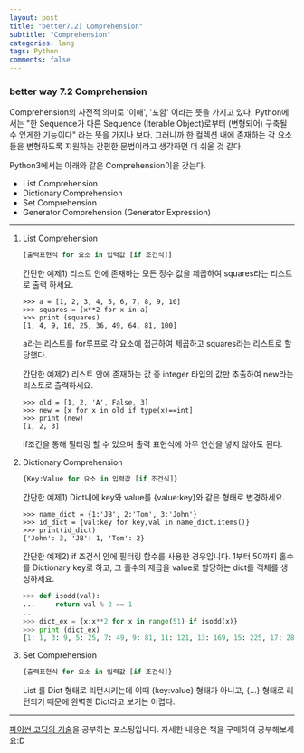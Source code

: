 ```yaml
---
layout: post  
title: "better7.2) Comprehension"  
subtitle: "Comprehension"  
categories: lang        
tags: Python    
comments: false  
---
```


### better way 7.2 Comprehension

Comprehension의 사전적 의미로 '이해', '포함' 이라는 뜻을 가지고 있다.
Python에서는 "한 Sequence가 다른 Sequence (Iterable Object)로부터 (변형되어) 구축될 수 있게한 기능이다" 라는 뜻을 가지나 보다.
그러니까 한 컬렉션 내에 존재하는 각 요소들을 변형하도록 지원하는 간편한 문법이라고 생각하면 더 쉬울 것 같다.

Python3에서는 아래와 같은 Comprehension이을 갖는다.
- List Comprehension
- Dictionary Comprehension
- Set Comprehension
- Generator Comprehension (Generator Expression)


-----

1. List Comprehension

	```python
	[출력표현식 for 요소 in 입력값 [if 조건식]]
	```
	간단한 예제1) 리스트 안에 존재하는 모든 정수 값을 제곱하여 squares라는 리스트로 출력 하세요.
	```
	>>> a = [1, 2, 3, 4, 5, 6, 7, 8, 9, 10]
	>>> squares = [x**2 for x in a]
	>>> print (squares)
	[1, 4, 9, 16, 25, 36, 49, 64, 81, 100]
	```
	a라는 리스트를 for루프로 각 요소에 접근하여 제곱하고 squares라는 리스트로 할당했다.

	간단한 예제2) 리스트 안에 존재하는 값 중 integer 타입의 값만 추출하여 new라는 리스토로 출력하세요.
	```
	>>> old = [1, 2, 'A', False, 3]
	>>> new = [x for x in old if type(x)==int]
	>>> print (new)
	[1, 2, 3]
	```
	if조건을 통해 필터링 할 수 있으며 출력 표현식에 아무 연산을 넣지 않아도 된다.


2. Dictionary Comprehension

	```python
	{Key:Value for 요소 in 입력값 [if 조건식]}
	```
	간단한 예제1) Dict내에 key와 value를 {value:key}와 같은 형태로 변경하세요.
	```
	>>> name_dict = {1:'JB', 2:'Tom', 3:'John'}
	>>> id_dict = {val:key for key,val in name_dict.items()}
	>>> print(id_dict)
	{'John': 3, 'JB': 1, 'Tom': 2}
	```

	간단한 예제2)  if 조건식 안에 필터링 함수를 사용한 경우입니다. 1부터 50까지 홀수를 Dictionary key로 하고, 그 홀수의 제곱을 value로 할당하는 dict를 객체를 생성하세요.
	```python
	>>> def isodd(val):
	...     return val % 2 == 1
	...
	>>> dict_ex = {x:x**2 for x in range(51) if isodd(x)}
	>>> print (dict_ex)
	{1: 1, 3: 9, 5: 25, 7: 49, 9: 81, 11: 121, 13: 169, 15: 225, 17: 289, 19: 361, 21: 441, 23: 529, 25: 625, 27: 729, 29: 841, 31: 961, 33: 1089, 35: 1225, 37: 1369, 39: 1521, 41: 1681, 43: 1849, 45: 2025, 47: 2209, 49: 2401}
	```
	

3. Set Comprehension

	```python
	{출력표현식 for 요소 in 입력값 [if 조건식]}
	```
	List 를 Dict 형태로 리턴시키는데 이때 {key:value} 형태가 아니고, {...} 형태로 리턴되기 때문에 완벽한 Dict라고 보기는 어렵다.


---

[파이썬 코딩의 기술](http://www.gilbut.co.kr/book/bookView.aspx?bookcode=BN001430&page=1&TF=T)을 공부하는 포스팅입니다.
자세한 내용은 책을 구매하여 공부해보세요:D
